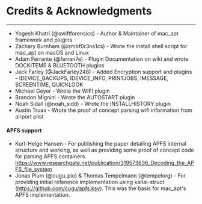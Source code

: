 # Credits & Acknowledgments
-------------------------

* Yogesh Khatri (@swiftforensics) - Author & Maintainer of mac_apt framework and plugins
* Zachary Burnham (@zmbf0r3ns1cs) - Wrote the install shell script for mac_apt on macOS and Linux
* Adam Ferrante (@ferran7e) - Plugin Documentation on wiki and wrote DOCKITEMS & BLUETOOTH plugins
* Jack Farley (@JackFarley248) - Added Encryption support and plugins - IDEVICE_BACKUPS, IDEVICE_INFO, PRINTJOBS, IMESSAGE, SCREENTIME, QUICKLOOK
* Michael Geyer - Wrote the WIFI plugin
* Brandon Mignini - Wrote the AUTOSTART plugin
* Noah Sidall (@noah_sidd) - Wrote the INSTALLHISTORY plugin
* Austin Truax - Wrote the proof of concept parsing wifi information from airport plist

#### APFS support 
* Kurt-Helge Hansen - For publishing the paper detailing APFS internal structure and working, as well as providing some proof of concept code for parsing APFS containers. https://www.researchgate.net/publication/319573636_Decoding_the_APFS_file_system
* Jonas Plum (@cugu_pio) & Thomas Tempelmann (@tempelorg) - For providing initial reference implementation using kaitai-struct (https://github.com/cugu/apfs.ksy). This was the basis for mac_apt's APFS implementation.

